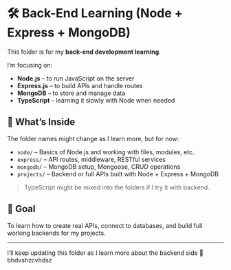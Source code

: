 # 🛠️ Back-End Learning (Node + Express + MongoDB)

This folder is for my **back-end development learning**.

I’m focusing on:

- **Node.js** – to run JavaScript on the server
- **Express.js** – to build APIs and handle routes
- **MongoDB** – to store and manage data
- **TypeScript** – learning it slowly with Node when needed

## 📁 What’s Inside

The folder names might change as I learn more, but for now:

- `node/` – Basics of Node.js and working with files, modules, etc.
- `express/` – API routes, middleware, RESTful services
- `mongodb/` – MongoDB setup, Mongoose, CRUD operations
- `projects/` – Backend or full APIs built with Node + Express + MongoDB

> TypeScript might be mixed into the folders if I try it with backend.

## 🎯 Goal

To learn how to create real APIs, connect to databases, and build full working backends for my projects.

---

I’ll keep updating this folder as I learn more about the backend side 🚀
bhdvshzcvhdsz